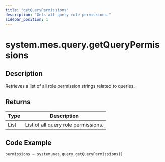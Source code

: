 ```yaml
---
title: "getQueryPermissions"
description: "Gets all query role permissions."
sidebar_position: 1
---
```


# system.mes.query.getQueryPermissions

## Description
Retrieves a list of all role permission strings related to queries.

## Returns
| Type         | Description                          |
|--------------|--------------------------------------|
| List<String> | List of all query role permissions.    |

## Code Example
```python
permissions = system.mes.query.getQueryPermissions()
```

